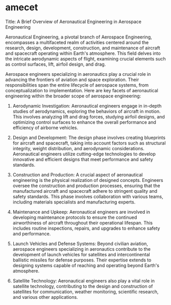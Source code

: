 # amecet
Title: A Brief Overview of Aeronautical Engineering in Aerospace Engineering

Aeronautical Engineering, a pivotal branch of Aerospace Engineering, encompasses a multifaceted realm of activities centered around the research, design, development, construction, and maintenance of aircraft and spacecraft operating within Earth's atmosphere. This field delves into the intricate aerodynamic aspects of flight, examining crucial elements such as control surfaces, lift, airfoil design, and drag.

Aerospace engineers specializing in aeronautics play a crucial role in advancing the frontiers of aviation and space exploration. Their responsibilities span the entire lifecycle of aerospace systems, from conceptualization to implementation. Here are key facets of aeronautical engineering within the broader scope of aerospace engineering:

1. Aerodynamic Investigation:
   Aeronautical engineers engage in in-depth studies of aerodynamics, exploring the behaviors of aircraft in motion. This involves analyzing lift and drag forces, studying airfoil designs, and optimizing control surfaces to enhance the overall performance and efficiency of airborne vehicles.

2. Design and Development:
   The design phase involves creating blueprints for aircraft and spacecraft, taking into account factors such as structural integrity, weight distribution, and aerodynamic considerations. Aeronautical engineers utilize cutting-edge technologies to develop innovative and efficient designs that meet performance and safety standards.

3. Construction and Production:
   A crucial aspect of aeronautical engineering is the physical realization of designed concepts. Engineers oversee the construction and production processes, ensuring that the manufactured aircraft and spacecraft adhere to stringent quality and safety standards. This phase involves collaboration with various teams, including materials specialists and manufacturing experts.

4. Maintenance and Upkeep:
   Aeronautical engineers are involved in developing maintenance protocols to ensure the continued airworthiness of aircraft throughout their operational lifespan. This includes routine inspections, repairs, and upgrades to enhance safety and performance.

5. Launch Vehicles and Defense Systems:
   Beyond civilian aviation, aerospace engineers specializing in aeronautics contribute to the development of launch vehicles for satellites and intercontinental ballistic missiles for defense purposes. Their expertise extends to designing systems capable of reaching and operating beyond Earth's atmosphere.

6. Satellite Technology:
   Aeronautical engineers also play a vital role in satellite technology, contributing to the design and construction of satellites for communication, weather monitoring, scientific research, and various other applications.

